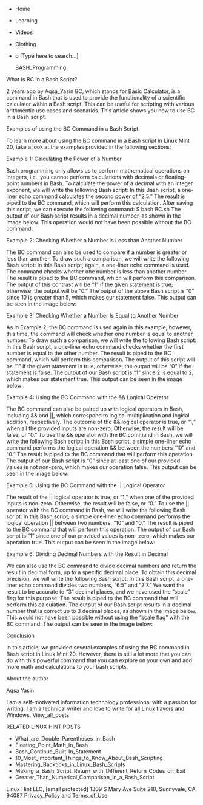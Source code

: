 





















































* Home
* Learning
* Videos
* Clothing
*
  o [Type here to search...]


   BASH_Programming


What Is BC in a Bash Script?

2 years ago
by Aqsa_Yasin
BC, which stands for Basic Calculator, is a command in Bash that is used to
provide the functionality of a scientific calculator within a Bash script. This
can be useful for scripting with various arithmentic use cases and scenarios.
This article shows you how to use BC in a Bash script.

Examples of using the BC Command in a Bash Script

To learn more about using the BC command in a Bash script in Linux Mint 20,
take a look at the examples provided in the following sections:

Example 1: Calculating the Power of a Number

Bash programming only allows us to perform mathematical operations on integers,
i.e., you cannot perform calculations with decimals or floating-point numbers
in Bash. To calculate the power of a decimal with an integer exponent, we will
write the following Bash script:
In this Bash script, a one-liner echo command calculates the second power of
“2.5.” The result is piped to the BC command, which will perform this
calculation.
After saving this script, we can execute the following command:
$ bash BC.sh
The output of our Bash script results in a decimal number, as shown in the
image below. This operation would not have been possible without the BC
command.

Example 2: Checking Whether a Number is Less than Another Number

The BC command can also be used to compare if a number is greater or less than
another. To draw such a comparison, we will write the following Bash script:
In this Bash script, again, a one-liner echo command is used. The command
checks whether one number is less than another number. The result is piped to
the BC command, which will perform this comparison. The output of this contrast
will be “1” if the given statement is true; otherwise, the output will be “0.”
The output of the above Bash script is “0” since 10 is greater than 5, which
makes our statement false. This output can be seen in the image below:

Example 3: Checking Whether a Number Is Equal to Another Number

As in Example 2, the BC command is used again in this example; however, this
time, the command will check whether one number is equal to another number. To
draw such a comparison, we will write the following Bash script:
In this Bash script, a one-liner echo command checks whether the first number
is equal to the other number. The result is piped to the BC command, which will
perform this comparison. The output of this script will be “1” if the given
statement is true; otherwise, the output will be “0” if the statement is false.
The output of our Bash script is “1” since 2 is equal to 2, which makes our
statement true. This output can be seen in the image below:

Example 4: Using the BC Command with the && Logical Operator

The BC command can also be paired up with logical operators in Bash, including
&& and ||, which correspond to logical multiplication and logical addition,
respectively. The outcome of the && logical operator is true, or “1,” when all
the provided inputs are non-zero. Otherwise, the result will be false, or “0.”
To use the && operator with the BC command in Bash, we will write the following
Bash script:
In this Bash script, a simple one-liner echo command performs the logical
operation && between the numbers “10” and “0.” The result is piped to the BC
command that will perform this operation.
The output of our Bash script is “0” since at least one of our provided values
is not non-zero, which makes our operation false. This output can be seen in
the image below:

Example 5: Using the BC Command with the || Logical Operator

The result of the || logical operator is true, or “1,” when one of the provided
inputs is non-zero. Otherwise, the result will be false, or “0.” To use the ||
operator with the BC command in Bash, we will write the following Bash script:
In this Bash script, a simple one-liner echo command performs the logical
operation || between two numbers, “10” and “0.” The result is piped to the BC
command that will perform this operation.
The output of our Bash script is “1” since one of our provided values is non-
zero, which makes our operation true. This output can be seen in the image
below:

Example 6: Dividing Decimal Numbers with the Result in Decimal

We can also use the BC command to divide decimal numbers and return the result
in decimal form, up to a specific decimal place. To obtain this decimal
precision, we will write the following Bash script:
In this Bash script, a one-liner echo command divides two numbers, “6.5” and
“2.7.” We want the result to be accurate to “3” decimal places, and we have
used the “scale” flag for this purpose. The result is piped to the BC command
that will perform this calculation.
The output of our Bash script results in a decimal number that is correct up to
3 decimal places, as shown in the image below. This would not have been
possible without using the “scale flag” with the BC command. The output can be
seen in the image below:

Conclusion

In this article, we provided several examples of using the BC command in Bash
script in Linux Mint 20. However, there is still a lot more that you can do
with this powerful command that you can explore on your own and add more math
and calculations to your bash scripts.


About the author


Aqsa Yasin

I am a self-motivated information technology professional with a passion for
writing. I am a technical writer and love to write for all Linux flavors and
Windows.
View_all_posts

RELATED LINUX HINT POSTS


* What_are_Double_Parentheses_in_Bash
* Floating_Point_Math_in_Bash
* Bash_Continue_Built-In_Statement
* 10_Most_Important_Things_to_Know_About_Bash_Scripting
* Mastering_Backticks_in_Linux_Bash_Scripts
* Making_a_Bash_Script_Return_with_Different_Return_Codes_on_Exit
* Greater_Than_Numerical_Comparison_in_a_Bash_Script

Linux Hint LLC, [email protected]
1309 S Mary Ave Suite 210, Sunnyvale, CA 94087
 Privacy_Policy and Terms_of_Use
